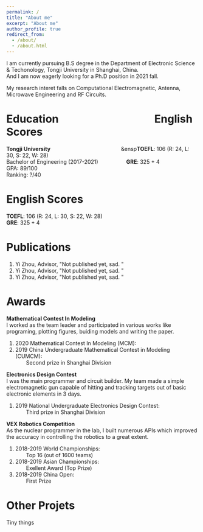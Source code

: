 ```yaml
---
permalink: /
title: "About me"
excerpt: "About me"
author_profile: true
redirect_from: 
  - /about/
  - /about.html
---
```


I am currently pursuing B.S degree in the Department of Electronic Science & Techonology, Tongji University in Shanghai, China.  
And I am now eagerly looking for a Ph.D position in 2021 fall.

My research interet falls on Computational Electromagnetic, Antenna, Microwave Engineering and RF Circuits.

# Education&emsp;&emsp;&emsp;&emsp;&emsp;&emsp;&emsp;&emsp;&emsp;English Scores
**Tongji University**  &emsp;&emsp;&emsp;&emsp;&emsp;&emsp;&emsp;&emsp;&emsp;&emsp;&emsp;&emsp;&emsp;&ensp**TOEFL**: 106 (R: 24, L: 30, S: 22, W: 28)  
Bachelor of Engineering (2017-2021)     &emsp;&ensp;&emsp;&emsp;&emsp;&ensp;**GRE**: 325 + 4  
GPA: 89/100  
Ranking: ?/40  

# English Scores  
**TOEFL**: 106 (R: 24, L: 30, S: 22, W: 28)  
**GRE**: 325 + 4  

# Publications
1. Yi Zhou, Advisor, "Not published yet, sad. "  
2. Yi Zhou, Advisor, "Not published yet, sad. "  
3. Yi Zhou, Advisor, "Not published yet, sad. "  

# Awards
**Mathematical Contest In Modeling**  
I worked as the team leader and participated in various works like programing, plotting figures, buiding models and writing the paper.  
1. 2020 Mathematical Contest In Modeling (MCM):   
2. 2019 China Undergraduate Mathematical Contest in Modeling (CUMCM):  
&emsp;&emsp;Second prize in Shanghai Division

**Electronics Design Contest**  
I was the main programmer and circuit builder. My team made a simple electromagnetic gun capable of hitting and tracking targets out of basic electronic elements in 3 days.  
1. 2019 National Undergraduate Electronics Design Contest:  
&emsp;&emsp;Third prize in Shanghai Division

**VEX Robotics Competition**  
As the nuclear programmer in the lab, I built numerous APIs which improved the accuracy in controlling the robotics to a great extent.  
1. 2018-2019 World Championships:  
&emsp;&emsp;Top 16 (out of 1600 teams)
2. 2018-2019 Asian Championships:  
&emsp;&emsp;Exellent Award (Top Prize)  
3. 2018-2019 China Open:  
&emsp;&emsp;First Prize

# Other Projets
Tiny things
